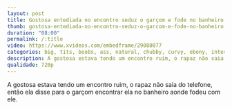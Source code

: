 ```yaml
---
layout: post
title: Gostosa entediada no encontro seduz o garçom e fode no banheiro
thumb: gostosa-entediada-no-encontro-seduz-o-garcom-e-fode-no-banheiro
duration: "08:00"
permalink: /:title
video: https://www.xvideos.com/embedframe/29080077
categories: big, tits, boobs, ass, natural, chubby, curvy, ebony, interacial, giant, realitykings
description: A gostosa estava tendo um encontro ruim, o rapaz não saia do telefone, então ela disse para o garçom encontrar ela no banheiro aonde fodeu com ele.
qualidade: 720p
---
```

A gostosa estava tendo um encontro ruim, o rapaz não saia do telefone, então ela disse para o garçom encontrar ela no banheiro aonde fodeu com ele.